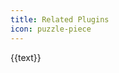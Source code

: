 ```yaml
---
title: Related Plugins
icon: puzzle-piece
---
```


<!-- markdownlint-disable -->

<div class="plugins-wrapper">
  <a v-for="{ text, icon, link } in features" class="plugin-item" target="_blank" :href="link">
    <HopeIcon :icon="icon" />
    <div>{{text}}</div>
  </a>
</div>

<script setup lang="ts">
const getLink = (name: string): string =>
  `https://${
    IS_NETLIFY
      ? `${name === "shared" ? name : `plugin-${name}`}.vuejs.press/`
      : `vuepress-theme-hope.${
          IS_GITEE ? "gitee" : "github"
        }.io/v2/${name.replace(/\d+$/, "")}/`
  }`;

const features = [
  {
    text: "Append Date Plugin",
    icon: "clock",
    link: getLink("append-date"),
  },
  {
    text: "Comment Plugin",
    icon: "comment",
    link: getLink("comment2"),
  },
  {
    text: "Components Plugin",
    icon: "puzzle-piece",
    link: getLink("components"),
  },
  {
    text: "LightGallery Plugin",
    icon: "image",
    link: getLink("lightgallery"),
  },
  {
    text: "Markdown Enhance Plugin",
    icon: "fab fa-markdown",
    link: getLink("md-enhance"),
  },
  {
    text: "PWA Plugin",
    icon: "mobile",
    link: getLink("pwa2"),
  },
  {
    text: "Sass Palette Plugin",
    icon: "palette",
    link: getLink("sass-palette"),
  },
  {
    text: "Client Search Plugin",
    icon: "search",
    link: getLink("search-pro"),
  },
  {
    text: "VuePress shared",
    icon: "toolbox",
    link: getLink("shared"),
  },
];
</script>
